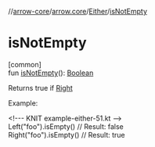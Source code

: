 //[arrow-core](../../../index.md)/[arrow.core](../index.md)/[Either](index.md)/[isNotEmpty](is-not-empty.md)

# isNotEmpty

[common]\
fun [isNotEmpty](is-not-empty.md)(): [Boolean](https://kotlinlang.org/api/latest/jvm/stdlib/kotlin/-boolean/index.html)

Returns true if [Right](-right/index.md)

Example:

&lt;!--- KNIT example-either-51.kt --&gt;\
Left("foo").isEmpty()  // Result: false\
Right("foo").isEmpty() // Result: true<!--- KNIT example-either-52.kt -->
